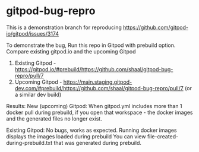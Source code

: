 # gitpod-bug-repro
This is a demonstration branch for reproducing https://github.com/gitpod-io/gitpod/issues/3174

To demonstrate the bug, 
Run this repo in Gitpod with prebuild option. Compare existing gitpod.io and the upcoming Gitpod
1. Existing Gitpod - https://gitpod.io/#prebuild/https://github.com/shaal/gitpod-bug-repro/pull/7
1. Upcoming Gitpod - https://main.staging.gitpod-dev.com/#prebuild/https://github.com/shaal/gitpod-bug-repro/pull/7 (or a similar dev build)

Results:
New (upcoming) Gitpod:
When gitpod.yml includes more than 1 docker pull during prebuild, if you open that workspace - the docker images and the generated files no longer exist.

Existing Gitpod:
No bugs, works as expected.
Running docker images displays the images loaded during prebuild
You can view file-created-during-prebuild.txt that was generated during prebuild.
